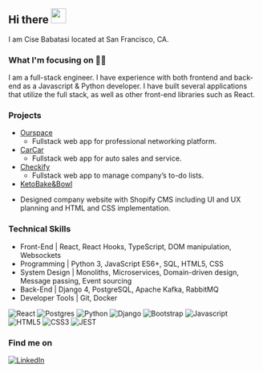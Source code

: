 ## Hi there <img src="https://media.giphy.com/media/hvRJCLFzcasrR4ia7z/giphy.gif" width="30px"> 

I am Cise Babatasi located at San Francisco, CA.

### What I'm focusing on 👩‍💻

I am a full-stack engineer. I have experience with both front­end and back­end as a Javascript & Python developer. I have built several applications that utilize the full stack, as well as other front-end libraries such as React.

### Projects
- [Ourspace](https://github.com/cisebaba/ourspace)
  * Fullstack web app for professional networking platform.
- [CarCar](https://github.com/cisebaba/carcar)
  * Fullstack web app for auto sales and service. 
- [Checkify](https://github.com/cisebaba/checkify)
  * Fullstack web app to manage company’s to-do lists.
 - [KetoBake&Bowl](https://ketobakeandbowl.com/)
  * Designed company website with Shopify CMS including UI and UX planning and HTML and CSS implementation.
  
### Technical Skills

* Front-End | React, React Hooks, TypeScript, DOM manipulation, Websockets
* Programming | Python 3, JavaScript ES6+, SQL, HTML5, CSS
* System Design | Monoliths, Microservices, Domain-driven design, Message passing, Event sourcing
* Back-End | Django 4, PostgreSQL, Apache Kafka, RabbitMQ
* Developer Tools | Git, Docker

![React](https://img.shields.io/badge/react-%2320232a.svg?style=for-the-badge&logo=react&logoColor=%2361DAFB) 
![Postgres](https://img.shields.io/badge/postgres-%23316192.svg?style=for-the-badge&logo=postgresql&logoColor=white)
![Python](https://img.shields.io/badge/Python-14354C?style=for-the-badge&logo=python&logoColor=white)
![Django](https://img.shields.io/badge/Django-092E20?style=for-the-badge&logo=django&logoColor=white)
![Bootstrap](https://img.shields.io/badge/Bootstrap-563D7C?style=for-the-badge&logo=bootstrap&logoColor=white)
![Javascript](https://img.shields.io/badge/JavaScript-F7DF1E?style=for-the-badge&logo=javascript&logoColor=black)
![HTML5](https://img.shields.io/badge/HTML5-E34F26?style=for-the-badge&logo=html5&logoColor=white)
![CSS3](https://img.shields.io/badge/CSS3-1572B6?style=for-the-badge&logo=css3&logoColor=white)
![JEST](https://img.shields.io/badge/Jest-323330?style=for-the-badge&logo=Jest&logoColor=white)

### Find me on 
[![LinkedIn](https://img.shields.io/badge/linkedin-%230077B5.svg?style=for-the-badge&logo=linkedin&logoColor=white)](https://www.linkedin.com/in/cisebabatasi/)



